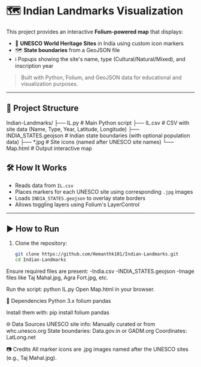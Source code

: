 # 🗺️ Indian Landmarks Visualization

This project provides an interactive **Folium-powered map** that displays:
- 📍 **UNESCO World Heritage Sites** in India using custom icon markers
- 🗺️ **State boundaries** from a GeoJSON file
- ℹ️ Popups showing the site's name, type (Cultural/Natural/Mixed), and inscription year

> Built with Python, Folium, and GeoJSON data for educational and visualization purposes.

---

## 📁 Project Structure
Indian-Landmarks/
├── IL.py # Main Python script
├── IL.csv # CSV with site data (Name, Type, Year, Latitude, Longitude)
├── INDIA_STATES.geojson # Indian state boundaries (with optional population data)
├── *.jpg # Site icons (named after UNESCO site names)
└── Map.html # Output interactive map

## 🛠️ How It Works

- Reads data from `IL.csv`
- Places markers for each UNESCO site using corresponding `.jpg` images
- Loads `INDIA_STATES.geojson` to overlay state borders
- Allows toggling layers using Folium's LayerControl

---

## ▶️ How to Run

1. Clone the repository:
   ```bash
   git clone https://github.com/Hemanthk101/Indian-Landmarks.git
   cd Indian-Landmarks
Ensure required files are present:
-India.csv
-INDIA_STATES.geojson
-Image files like Taj Mahal.jpg, Agra Fort.jpg, etc.

Run the script:
python IL.py
Open Map.html in your browser.

📌 Dependencies
Python 3.x
folium
pandas

Install them with:
pip install folium pandas

🌐 Data Sources
UNESCO site info: Manually curated or from whc.unesco.org
State boundaries: Data.gov.in or GADM.org
Coordinates: LatLong.net

📷 Credits
All marker icons are .jpg images named after the UNESCO sites (e.g., Taj Mahal.jpg).

